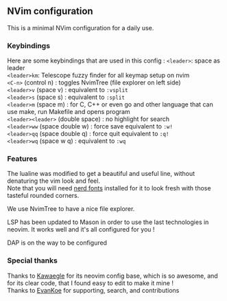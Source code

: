 ## NVim configuration

This is a minimal NVim configuration for a daily use.

### Keybindings

Here are some keybindings that are used in this config :
`<leader>`: space as leader  
`<leader>km`: Telescope fuzzy finder for all keymap setup on nvim  
`<C-n>` (control n) : toggles NvimTree (file explorer on left side)  
`<leader>v` (space v) : equivalent to `:vsplit`  
`<leader>s` (space s) : equivalent to `:split`  
`<leader>m` (space m) : for C, C++ or even go and other language that can use make, run Makefile and opens program  
`<leader><leader>` (double space) : no highlight for search  
`<leader>ww` (space double w) : force save equivalent to `:w!`  
`<leader>qq` (space double q) : force quit equivalent to `:q!`  
`<leader>wq` (space w q) : equivalent to `:wq`  

### Features

The lualine was modified to get a beautiful and useful line, without denaturing the vim look and feel.  
Note that you will need [nerd fonts](https://github.com/ryanoasis/nerd-fonts) installed for it to look fresh with those tasteful rounded corners.

We use NvimTree to have a nice file explorer.

LSP has been updated to Mason in order to use the last technologies in neovim. It works well and it's all configured for you !

DAP is on the way to be configured

### Special thanks

Thanks to [Kawaegle](https://github.com/kawaegle) for its neovim config base, which is so awesome, and for its clear code, that I found easy to edit to make it mine !  
Thanks to [EvanKoe](https://github.com/evankoe) for supporting, search, and contributions  
